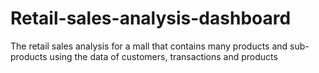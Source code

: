 # Retail-sales-analysis-dashboard
The retail sales analysis for a mall that contains many products and sub-products using the data of customers, transactions and products

